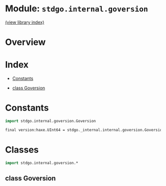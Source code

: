 # Module: `stdgo.internal.goversion`

[(view library index)](../../stdgo.md)


# Overview


# Index


- [Constants](<#constants>)

- [class Goversion](<#class-goversion>)

# Constants


```haxe
import stdgo.internal.goversion.Goversion
```


```haxe
final version:haxe.UInt64 = stdgo._internal.internal.goversion.Goversion_version.version
```


# Classes


```haxe
import stdgo.internal.goversion.*
```


## class Goversion


